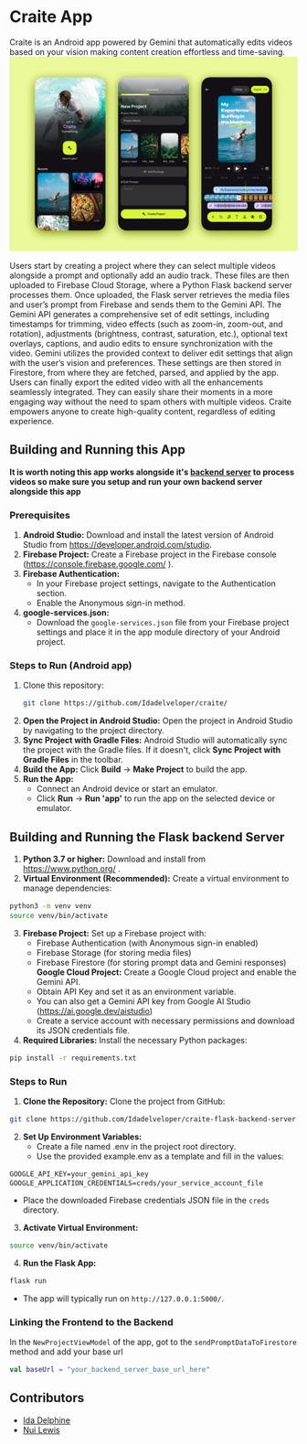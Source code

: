 # Craite App
Craite is an Android app powered by Gemini that automatically edits videos based on your vision making content creation effortless and time-saving.
![Craite App Mockup](./images/mockup.jpg)

Users start by creating a project where they can select multiple videos alongside a prompt and optionally add an audio track. These files are then uploaded to Firebase Cloud Storage, where a Python Flask backend server processes them. Once uploaded, the Flask server retrieves the media files and user’s prompt from Firebase and sends them to the Gemini API. The Gemini API generates a comprehensive set of edit settings, including timestamps for trimming, video effects (such as zoom-in, zoom-out, and rotation), adjustments (brightness, contrast, saturation, etc.), optional text overlays, captions, and audio edits to ensure synchronization with the video. Gemini utilizes the provided context to deliver edit settings that align with the user’s vision and preferences. These settings are then stored in Firestore, from where they are fetched, parsed, and applied by the app. Users can finally export the edited video with all the enhancements seamlessly integrated.
They can easily share their moments in a more engaging way without the need to spam others with multiple videos. Craite empowers anyone to create high-quality content, regardless of editing experience.

## Building and Running this App
**It is worth noting this app works alongside it's [backend server](https://github.com/Idadelveloper/craite-flask-backend-server/) to process videos so make sure you setup and run your own backend server alongside this app**

### Prerequisites
1. **Android Studio:** Download and install the latest version of Android Studio from https://developer.android.com/studio.
2. **Firebase Project:** Create a Firebase project in the Firebase console (https://console.firebase.google.com/ ).
3. **Firebase Authentication:**
    - In your Firebase project settings, navigate to the Authentication section.
    - Enable the Anonymous sign-in method.
4. **google-services.json:**
    - Download the `google-services.json` file from your Firebase project settings and place it in the app module directory of your Android project.

### Steps to Run (Android app)
1. Clone this repository:
   ```bash
   git clone https://github.com/Idadelveloper/craite/
   ```
2. **Open the Project in Android Studio:** Open the project in Android Studio by navigating to the project directory.
3. **Sync Project with Gradle Files:** Android Studio will automatically sync the project with the Gradle files. If it doesn't, click **Sync Project with Gradle Files** in the toolbar.
4. **Build the App:** Click **Build** -> **Make Project** to build the app.
5. **Run the App:**
    - Connect an Android device or start an emulator.
    - Click **Run** -> **Run 'app'** to run the app on the selected device or emulator.

## Building and Running the Flask backend Server
1. **Python 3.7 or higher:** Download and install from https://www.python.org/ .
2. **Virtual Environment (Recommended):** Create a virtual environment to manage dependencies:
```bash
python3 -m venv venv
source venv/bin/activate
```
3. **Firebase Project:** Set up a Firebase project with:
    - Firebase Authentication (with Anonymous sign-in enabled)
    - Firebase Storage (for storing media files)
    - Firebase Firestore (for storing prompt data and Gemini responses)
      **Google Cloud Project:** Create a Google Cloud project and enable the Gemini API.
    - Obtain API Key and set it as an environment variable.
    - You can also get a Gemini API key from Google AI Studio (https://ai.google.dev/aistudio)
    - Create a service account with necessary permissions and download its JSON credentials file.
4. **Required Libraries:** Install the necessary Python packages:
```bash
pip install -r requirements.txt
```

### Steps to Run
1. **Clone the Repository:** Clone the project from GitHub:
```bash
git clone https://github.com/Idadelveloper/craite-flask-backend-server
```
2. **Set Up Environment Variables:**
    - Create a file named .env in the project root directory.
    - Use the provided example.env as a template and fill in the values:
```
GOOGLE_API_KEY=your_gemini_api_key
GOOGLE_APPLICATION_CREDENTIALS=creds/your_service_account_file
```
- Place the downloaded Firebase credentials JSON file in the `creds` directory.
3. **Activate Virtual Environment:**
```bash
source venv/bin/activate
```
4. **Run the Flask App:**
```bash
flask run
```
- The app will typically run on `http://127.0.0.1:5000/`.

### Linking the Frontend to the Backend
In the `NewProjectViewModel` of the app, got to the `sendPromptDataToFirestore` method and add your base url
```kotlin
val baseUrl = "your_backend_server_base_url_here"
```


## Contributors
- [Ida Delphine](https://x.com/idadelveloper)
- [Nui Lewis](https://x.com/nuilewis)